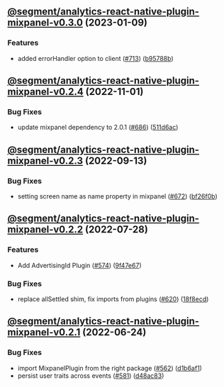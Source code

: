 ## [@segment/analytics-react-native-plugin-mixpanel-v0.3.0](https://github.com/segmentio/analytics-react-native/compare/@segment/analytics-react-native-plugin-mixpanel-v0.2.4...@segment/analytics-react-native-plugin-mixpanel-v0.3.0) (2023-01-09)


### Features

* added errorHandler option to client ([#713](https://github.com/segmentio/analytics-react-native/issues/713)) ([b95788b](https://github.com/segmentio/analytics-react-native/commit/b95788ba8ecb547ffc9f43ba94f628c25f3660d1))

## [@segment/analytics-react-native-plugin-mixpanel-v0.2.4](https://github.com/segmentio/analytics-react-native/compare/@segment/analytics-react-native-plugin-mixpanel-v0.2.3...@segment/analytics-react-native-plugin-mixpanel-v0.2.4) (2022-11-01)


### Bug Fixes

* update mixpanel dependency to 2.0.1 ([#686](https://github.com/segmentio/analytics-react-native/issues/686)) ([511d6ac](https://github.com/segmentio/analytics-react-native/commit/511d6ac33d1fbe203776335c6cbc173ecfbb84b6))

## [@segment/analytics-react-native-plugin-mixpanel-v0.2.3](https://github.com/segmentio/analytics-react-native/compare/@segment/analytics-react-native-plugin-mixpanel-v0.2.2...@segment/analytics-react-native-plugin-mixpanel-v0.2.3) (2022-09-13)


### Bug Fixes

* setting screen name as name property in mixpanel ([#672](https://github.com/segmentio/analytics-react-native/issues/672)) ([bf26f0b](https://github.com/segmentio/analytics-react-native/commit/bf26f0b3bb98f10fb96e0ff3a4f8d321e38ad39a))

## [@segment/analytics-react-native-plugin-mixpanel-v0.2.2](https://github.com/segmentio/analytics-react-native/compare/@segment/analytics-react-native-plugin-mixpanel-v0.2.1...@segment/analytics-react-native-plugin-mixpanel-v0.2.2) (2022-07-28)


### Features

* Add AdvertisingId Plugin ([#574](https://github.com/segmentio/analytics-react-native/issues/574)) ([9f47e67](https://github.com/segmentio/analytics-react-native/commit/9f47e67906c658519e13c022a19c3f4640622ad6))


### Bug Fixes

* replace allSettled shim, fix imports from plugins ([#620](https://github.com/segmentio/analytics-react-native/issues/620)) ([18f8ecd](https://github.com/segmentio/analytics-react-native/commit/18f8ecdb291d8c5ecb02e087aa0043df4fc72e97))

## [@segment/analytics-react-native-plugin-mixpanel-v0.2.1](https://github.com/segmentio/analytics-react-native/compare/@segment/analytics-react-native-plugin-mixpanel-v0.2.0...@segment/analytics-react-native-plugin-mixpanel-v0.2.1) (2022-06-24)


### Bug Fixes

* import MixpanelPlugin from the right package ([#562](https://github.com/segmentio/analytics-react-native/issues/562)) ([d1b6af1](https://github.com/segmentio/analytics-react-native/commit/d1b6af1f0133549069cb0fb92e32f96a7ca43bf7))
* persist user traits across events ([#581](https://github.com/segmentio/analytics-react-native/issues/581)) ([d48ac83](https://github.com/segmentio/analytics-react-native/commit/d48ac834000a4a81524b30ec1e386f337d55adf2))
